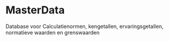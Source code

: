 # MasterData
Database voor Calculatienormen, kengetallen, ervaringsgetallen, normatieve waarden en grenswaarden
